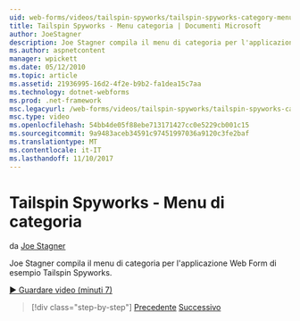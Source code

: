 ```yaml
---
uid: web-forms/videos/tailspin-spyworks/tailspin-spyworks-category-menu
title: Tailspin Spyworks - Menu categoria | Documenti Microsoft
author: JoeStagner
description: Joe Stagner compila il menu di categoria per l'applicazione Web Form di esempio Tailspin Spyworks.
ms.author: aspnetcontent
manager: wpickett
ms.date: 05/12/2010
ms.topic: article
ms.assetid: 21936995-16d2-4f2e-b9b2-fa1dea15c7aa
ms.technology: dotnet-webforms
ms.prod: .net-framework
msc.legacyurl: /web-forms/videos/tailspin-spyworks/tailspin-spyworks-category-menu
msc.type: video
ms.openlocfilehash: 54bb4de05f88ebe713171427cc0e5229cb001c15
ms.sourcegitcommit: 9a9483aceb34591c97451997036a9120c3fe2baf
ms.translationtype: MT
ms.contentlocale: it-IT
ms.lasthandoff: 11/10/2017
---
```

<a name="tailspin-spyworks---category-menu"></a>Tailspin Spyworks - Menu di categoria
====================
da [Joe Stagner](https://github.com/JoeStagner)

Joe Stagner compila il menu di categoria per l'applicazione Web Form di esempio Tailspin Spyworks.

[&#9654; Guardare video (minuti 7)](https://channel9.msdn.com/Blogs/ASP-NET-Site-Videos/tailspin-spyworks-category-menu)

>[!div class="step-by-step"]
[Precedente](tailspin-spyworks-directory-organization.md)
[Successivo](tailspin-spyworks-display-the-product-list.md)
